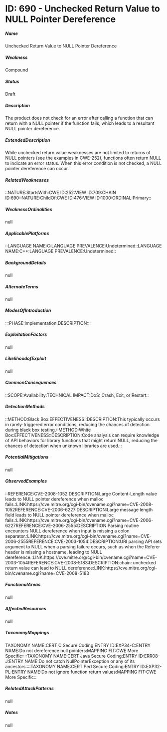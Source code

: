 # ID: 690 - Unchecked Return Value to NULL Pointer Dereference
<h5>Name</h5>Unchecked Return Value to NULL Pointer Dereference
<h5>Weakness</h5>Compound
<h5>Status</h5>Draft
<h5>Description</h5>The product does not check for an error after calling a function that can return with a NULL pointer if the function fails, which leads to a resultant NULL pointer dereference.
<h5>ExtendedDescription</h5>While unchecked return value weaknesses are not limited to returns of NULL pointers (see the examples in CWE-252), functions often return NULL to indicate an error status. When this error condition is not checked, a NULL pointer dereference can occur.
<h5>RelatedWeaknesses</h5>::NATURE:StartsWith:CWE ID:252:VIEW ID:709:CHAIN ID:690::NATURE:ChildOf:CWE ID:476:VIEW ID:1000:ORDINAL:Primary::
<h5>WeaknessOrdinalities</h5>null
<h5>ApplicablePlatforms</h5>::LANGUAGE NAME:C:LANGUAGE PREVALENCE:Undetermined::LANGUAGE NAME:C++:LANGUAGE PREVALENCE:Undetermined::
<h5>BackgroundDetails</h5>null
<h5>AlternateTerms</h5>null
<h5>ModesOfIntroduction</h5>:::PHASE:Implementation:DESCRIPTION:::
<h5>ExploitationFactors</h5>null
<h5>LikelihoodofExploit</h5>null
<h5>CommonConsequences</h5>::SCOPE:Availability:TECHNICAL IMPACT:DoS: Crash, Exit, or Restart::
<h5>DetectionMethods</h5>::METHOD:Black Box:EFFECTIVENESS::DESCRIPTION:This typically occurs in rarely-triggered error conditions, reducing the chances of detection during black box testing.::METHOD:White Box:EFFECTIVENESS::DESCRIPTION:Code analysis can require knowledge of API behaviors for library functions that might return NULL, reducing the chances of detection when unknown libraries are used.::
<h5>PotentialMitigations</h5>null
<h5>ObservedExamples</h5>::REFERENCE:CVE-2008-1052:DESCRIPTION:Large Content-Length value leads to NULL pointer dereference when malloc fails.:LINK:https://cve.mitre.org/cgi-bin/cvename.cgi?name=CVE-2008-1052REFERENCE:CVE-2006-6227:DESCRIPTION:Large message length field leads to NULL pointer dereference when malloc fails.:LINK:https://cve.mitre.org/cgi-bin/cvename.cgi?name=CVE-2006-6227REFERENCE:CVE-2006-2555:DESCRIPTION:Parsing routine encounters NULL dereference when input is missing a colon separator.:LINK:https://cve.mitre.org/cgi-bin/cvename.cgi?name=CVE-2006-2555REFERENCE:CVE-2003-1054:DESCRIPTION:URI parsing API sets argument to NULL when a parsing failure occurs, such as when the Referer header is missing a hostname, leading to NULL dereference.:LINK:https://cve.mitre.org/cgi-bin/cvename.cgi?name=CVE-2003-1054REFERENCE:CVE-2008-5183:DESCRIPTION:chain: unchecked return value can lead to NULL dereference:LINK:https://cve.mitre.org/cgi-bin/cvename.cgi?name=CVE-2008-5183
<h5>FunctionalAreas</h5>null
<h5>AffectedResources</h5>null
<h5>TaxonomyMappings</h5>TAXONOMY NAME:CERT C Secure Coding:ENTRY ID:EXP34-C:ENTRY NAME:Do not dereference null pointers:MAPPING FIT:CWE More Specific::::TAXONOMY NAME:CERT Java Secure Coding:ENTRY ID:ERR08-J:ENTRY NAME:Do not catch NullPointerException or any of its ancestors::::TAXONOMY NAME:CERT Perl Secure Coding:ENTRY ID:EXP32-PL:ENTRY NAME:Do not ignore function return values:MAPPING FIT:CWE More Specific::
<h5>RelatedAttackPatterns</h5>null
<h5>Notes</h5>null

